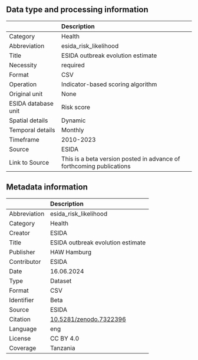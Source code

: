 ## Data type and processing information 

|                     | Description                                                          |
|:--------------------|:---------------------------------------------------------------------|
| Category            | Health                                                               |
| Abbreviation        | esida_risk_likelihood                                                |
| Title               | ESIDA outbreak evolution estimate                                    |
| Necessity           | required                                                             |
| Format              | CSV                                                                  |
| Operation           | Indicator-based scoring algorithm                                    |
| Original unit       | None                                                                 |
| ESIDA database unit | Risk score                                                           |
| Spatial details     | Dynamic                                                              |
| Temporal details    | Monthly                                                              |
| Timeframe           | 2010-2023                                                            |
| Source              | ESIDA                                                                |
| Link to Source      | This is a beta version posted in advance of forthcoming publications |

## Metadata information 

|              | Description                                                      |
|:-------------|:-----------------------------------------------------------------|
| Abbreviation | esida_risk_likelihood                                            |
| Category     | Health                                                           |
| Creator      | ESIDA                                                            |
| Title        | ESIDA outbreak evolution estimate                                |
| Publisher    | HAW Hamburg                                                      |
| Contributor  | ESIDA                                                            |
| Date         | 16.06.2024                                                       |
| Type         | Dataset                                                          |
| Format       | CSV                                                              |
| Identifier   | Beta                                                             |
| Source       | ESIDA                                                            |
| Citation     | [10.5281/zenodo.7322396](https://doi.org/10.5281/zenodo.7322396) |
| Language     | eng                                                              |
| License      | CC BY 4.0                                                        |
| Coverage     | Tanzania                                                         |